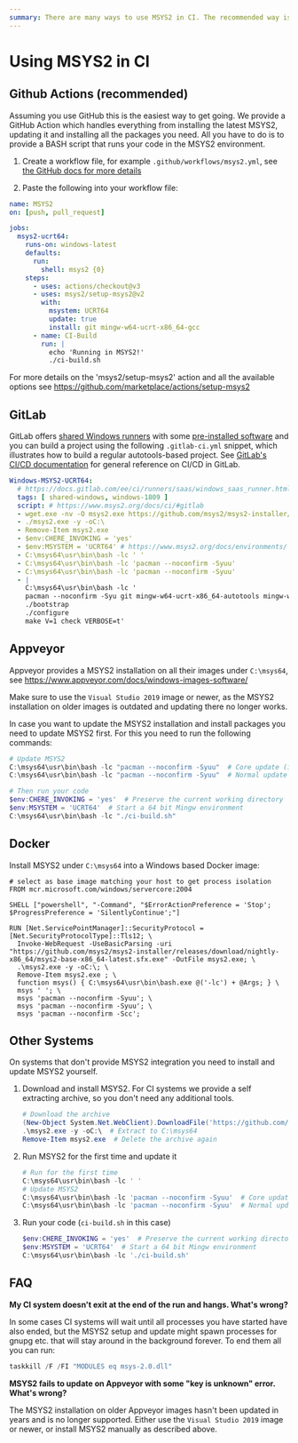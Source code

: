 ```yaml
---
summary: There are many ways to use MSYS2 in CI. The recommended way is Github Actions.
---
```

# Using MSYS2 in CI

## Github Actions (recommended)

Assuming you use GitHub this is the easiest way to get going. We provide a
GitHub Action which handles everything from installing the latest MSYS2,
updating it and installing all the packages you need. All you have to do is to
provide a BASH script that runs your code in the MSYS2 environment.

1) Create a workflow file, for example `.github/workflows/msys2.yml`, see [the GitHub docs for more details](https://docs.github.com/en/actions/configuring-and-managing-workflows/configuring-a-workflow#creating-a-workflow-file)

2) Paste the following into your workflow file:

```yaml
name: MSYS2
on: [push, pull_request]

jobs:
  msys2-ucrt64:
    runs-on: windows-latest
    defaults:
      run:
        shell: msys2 {0}
    steps:
      - uses: actions/checkout@v3
      - uses: msys2/setup-msys2@v2
        with:
          msystem: UCRT64
          update: true
          install: git mingw-w64-ucrt-x86_64-gcc
      - name: CI-Build
        run: |
          echo 'Running in MSYS2!'
          ./ci-build.sh
```

For more details on the 'msys2/setup-msys2' action and all the available options
see https://github.com/marketplace/actions/setup-msys2

## GitLab

GitLab offers [shared Windows runners](https://docs.gitlab.com/ee/ci/runners/saas/windows_saas_runner.html)
with some [pre-installed software](https://gitlab.com/gitlab-org/ci-cd/shared-runners/images/gcp/windows-containers/blob/main/cookbooks/preinstalled-software/README.md)
and you can build a project using the following `.gitlab-ci.yml`
snippet, which illustrates how to build a regular autotools-based
project.  See [GitLab's CI/CD documentation](https://docs.gitlab.com/ee/topics/build_your_application.html)
for general reference on CI/CD in GitLab.

```yaml
Windows-MSYS2-UCRT64:
  # https://docs.gitlab.com/ee/ci/runners/saas/windows_saas_runner.html
  tags: [ shared-windows, windows-1809 ]
  script: # https://www.msys2.org/docs/ci/#gitlab
  - wget.exe -nv -O msys2.exe https://github.com/msys2/msys2-installer/releases/download/nightly-x86_64/msys2-base-x86_64-latest.sfx.exe
  - ./msys2.exe -y -oC:\
  - Remove-Item msys2.exe
  - $env:CHERE_INVOKING = 'yes'
  - $env:MSYSTEM = 'UCRT64' # https://www.msys2.org/docs/environments/
  - C:\msys64\usr\bin\bash -lc ' '
  - C:\msys64\usr\bin\bash -lc 'pacman --noconfirm -Syuu'
  - C:\msys64\usr\bin\bash -lc 'pacman --noconfirm -Syuu'
  - |
    C:\msys64\usr\bin\bash -lc '
    pacman --noconfirm -Syu git mingw-w64-ucrt-x86_64-autotools mingw-w64-ucrt-x86_64-gcc
    ./bootstrap
    ./configure
    make V=1 check VERBOSE=t'
```

## Appveyor

Appveyor provides a MSYS2 installation on all their images under `C:\msys64`,
see https://www.appveyor.com/docs/windows-images-software/

Make sure to use the `Visual Studio 2019` image or newer, as the MSYS2
installation on older images is outdated and updating there no longer works.

In case you want to update the MSYS2 installation and install packages you need
to update MSYS2 first. For this you need to run the following commands:

```powershell
# Update MSYS2
C:\msys64\usr\bin\bash -lc "pacman --noconfirm -Syuu"  # Core update (in case any core packages are outdated)
C:\msys64\usr\bin\bash -lc "pacman --noconfirm -Syuu"  # Normal update

# Then run your code
$env:CHERE_INVOKING = 'yes'  # Preserve the current working directory
$env:MSYSTEM = 'UCRT64'  # Start a 64 bit Mingw environment
C:\msys64\usr\bin\bash -lc "./ci-build.sh"
```

## Docker

Install MSYS2 under `C:\msys64` into a Windows based Docker image:

```docker
# select as base image matching your host to get process isolation
FROM mcr.microsoft.com/windows/servercore:2004

SHELL ["powershell", "-Command", "$ErrorActionPreference = 'Stop'; $ProgressPreference = 'SilentlyContinue';"]

RUN [Net.ServicePointManager]::SecurityProtocol = [Net.SecurityProtocolType]::Tls12; \
  Invoke-WebRequest -UseBasicParsing -uri "https://github.com/msys2/msys2-installer/releases/download/nightly-x86_64/msys2-base-x86_64-latest.sfx.exe" -OutFile msys2.exe; \
  .\msys2.exe -y -oC:\; \
  Remove-Item msys2.exe ; \
  function msys() { C:\msys64\usr\bin\bash.exe @('-lc') + @Args; } \
  msys ' '; \
  msys 'pacman --noconfirm -Syuu'; \
  msys 'pacman --noconfirm -Syuu'; \
  msys 'pacman --noconfirm -Scc';
```

## Other Systems

On systems that don't provide MSYS2 integration you need to install and update
MSYS2 yourself.

1) Download and install MSYS2. For CI systems we provide a self extracting 
   archive, so you don't need any additional tools.

   ```powershell
   # Download the archive
   (New-Object System.Net.WebClient).DownloadFile('https://github.com/msys2/msys2-installer/releases/download/nightly-x86_64/msys2-base-x86_64-latest.sfx.exe', 'msys2.exe')
   .\msys2.exe -y -oC:\  # Extract to C:\msys64
   Remove-Item msys2.exe  # Delete the archive again
   ```

2) Run MSYS2 for the first time and update it

   ```powershell
   # Run for the first time
   C:\msys64\usr\bin\bash -lc ' '
   # Update MSYS2
   C:\msys64\usr\bin\bash -lc 'pacman --noconfirm -Syuu'  # Core update (in case any core packages are outdated)
   C:\msys64\usr\bin\bash -lc 'pacman --noconfirm -Syuu'  # Normal update
   ```

3) Run your code (`ci-build.sh` in this case)

   ```powershell
   $env:CHERE_INVOKING = 'yes'  # Preserve the current working directory
   $env:MSYSTEM = 'UCRT64'  # Start a 64 bit Mingw environment
   C:\msys64\usr\bin\bash -lc './ci-build.sh'
   ```

## FAQ

**My CI system doesn't exit at the end of the run and hangs. What's wrong?**

In some cases CI systems will wait until all processes you have started have
also ended, but the MSYS2 setup and update might spawn processes for gnupg etc.
that will stay around in the background forever. To end them all you can run:

```powershell
taskkill /F /FI "MODULES eq msys-2.0.dll"
```

**MSYS2 fails to update on Appveyor with some "key is unknown" error. What's wrong?**

The MSYS2 installation on older Appveyor images hasn't been updated in years and
is no longer supported. Either use the `Visual Studio 2019` image or newer, or
install MSYS2 manually as described above.
